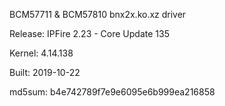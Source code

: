 BCM57711 & BCM57810 bnx2x.ko.xz driver

Release: IPFire 2.23 - Core Update 135

Kernel: 4.14.138

Built: 2019-10-22

md5sum: b4e742789f7e9e6095e6b999ea216858  
